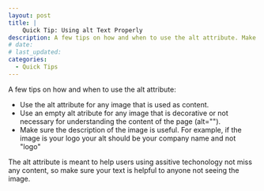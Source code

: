 ```yaml
---
layout: post
title: |
    Quick Tip: Using alt Text Properly
description: A few tips on how and when to use the alt attribute. Make sure your text is helpful and most importantly meaningful.
# date:
# last_updated:
categories:
  - Quick Tips
---
```

A few tips on how and when to use the alt attribute:

- Use the alt attribute for any image that is used as content.
- Use an empty alt atribute for any image that is decorative or not necessary for understanding the content of the page (alt="").
- Make sure the description of the image is useful. For example, if the image is your logo your alt should be your company name and not "logo"

The alt attribute is meant to help users using assitive techonology not miss any content, so make sure your text is helpful to anyone not seeing the image.
